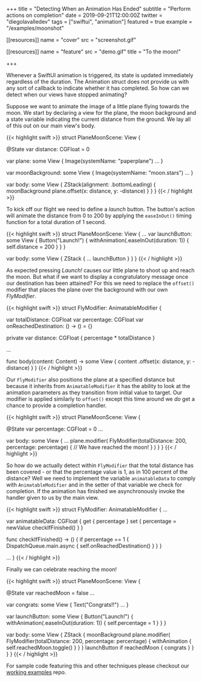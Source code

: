 +++
title = "Detecting When an Animation Has Ended"
subtitle = "Perform actions on completion"
date = 2019-09-21T12:00:00Z
twitter = "diegolavalledev"
tags = ["swiftui", "animation"]
featured = true
example = "/examples/moonshot"

[[resources]]
  name = "cover"
  src = "screenshot.gif"

[[resources]]
  name = "feature"
  src = "demo.gif"
  title = "To the moon!"

+++

Whenever a SwiftUI animation is triggered, its state is updated immediately regardless of the duration. The Animation struct does not provide us with any sort of callback to indicate whether it has completed. So how can we detect when our views have stopped animating?

<!--more-->

Suppose we want to animate the image of a little plane flying towards the moon. We start by declaring a view for the plane, the moon background and a state variable indicating the current distance from the ground. We lay all of this out on our main view's body.

{{< highlight swift  >}}
struct PlaneMoonScene: View {
  
  @State var distance: CGFloat = 0

  var plane: some View {
    Image(systemName: "paperplane")
    …
  }

  var moonBackground: some View {
    Image(systemName: "moon.stars")
    …
  }

  var body: some View {
    ZStack(alignment: .bottomLeading) {
      moonBackground
      plane.offset(x: distance, y: -distance)
    }
  }
}
{{< / highlight >}}

To kick off our flight we need to define a _launch_ button. The button's action will animate the distance from 0 to 200 by applying the `easeInOut()` timing function for a total duration of 1 second.

{{< highlight swift  >}}
struct PlaneMoonScene: View {
  …
  var launchButton: some View {
    Button("Launch!") {
      withAnimation(.easeInOut(duration: 1)) {
        self.distance = 200
      }
    }
  }

  var body: some View {
    ZStack {
      …
      launchButton
    }
  }
}
{{< / highlight >}}

As expected pressing _Launch!_ causes our little plane to shoot up and reach the moon. But what if we want to display a congratulatory message once our destination has been attained? For this we need to replace the `offset()` modifier that places the plane over the background with our own _FlyModifier_.

{{< highlight swift  >}}
struct FlyModifier: AnimatableModifier {

  var totalDistance: CGFloat
  var percentage: CGFloat
  var onReachedDestination: () -> () = {}

  private var distance: CGFloat { percentage * totalDistance }

  …

  func body(content: Content) -> some View {
    content
    .offset(x: distance, y: -distance)
  }
}
{{< / highlight >}}

Our `FlyModifier` also positions the plane at a specified distance but because it inherits from `AnimatableModifier` it has the ability to look at the animation parameters as they transition from initial value to target. Our modifier is applied similarly to `offset()` except this time around we _do_  get a chance to provide a completion handler.

{{< highlight swift  >}}
struct PlaneMoonScene: View {

  @State var percentage: CGFloat = 0
  …

  var body: some View {
    …
    plane.modifier(
      FlyModifier(totalDistance: 200, percentage: percentage) {
        // We have reached the moon!
      }
    )
  }
}
{{< / highlight >}}

So how do we actually detect within `FlyModifier` that the total distance has been covered - or that the percentage value is 1, as in 100 percent of the distance? Well we need to implement the variable `animatableData` to comply with `AnimatableModifier` and in the setter of that variable we check for completion. If the animation has finished we asynchronously invoke the handler given to us by the main view. 

{{< highlight swift  >}}
struct FlyModifier: AnimatableModifier {
  …

  var animatableData: CGFloat {
    get { percentage }
    set {
      percentage = newValue
      checkIfFinished()
    }
  }

  func checkIfFinished() -> () {
    if percentage == 1 {
      DispatchQueue.main.async {
        self.onReachedDestination()
      }
    }
  }

  …
}
{{< / highlight >}}

Finally we can celebrate reaching the moon!

{{< highlight swift  >}}
struct PlaneMoonScene: View {

  @State var reachedMoon = false
  …

  var congrats: some View {
    Text("Congrats!!")
    …
  }

  var launchButton: some View {
    Button("Launch!") {
      withAnimation(.easeInOut(duration: 1)) {
        self.percentage = 1
      }
    }
  }

  var body: some View {
    ZStack {
      moonBackground
      plane.modifier(
        FlyModifier(totalDistance: 200, percentage: percentage) {
          withAnimation { self.reachedMoon.toggle() }
        }
      }
      launchButton
      if reachedMoon {
        congrats
      }
    }
  }
}
{{< / highlight >}}

For sample code featuring this and other techniques please checkout our [working examples](https://github.com/swift-you-and-i/working-examples/tree/master/Sources/WorkingExamples/animation-ended) repo.
